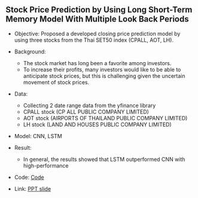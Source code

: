 ## Stock Price Prediction by Using Long Short-Term Memory Model With Multiple Look Back Periods  
- Objective: Proposed a developed closing price prediction model by using three stocks from the Thai SET50 index (CPALL, AOT, LH).  
- Background:   
	- The stock market has long been a favorite among investors.  
	- To increase their profits, many investors would like to be able to anticipate stock prices, but this is challenging given the uncertain movement of stock prices.  
- Data:   
	- Collecting 2 date range data from the yfinance library  
	- CPALL stock (CP ALL PUBLIC COMPANY LIMITED)   
	- AOT stock (AIRPORTS OF THAILAND PUBLIC COMPANY LIMITED)  
	- LH stock (LAND AND HOUSES PUBLIC COMPANY LIMITED)  
  
- Model: CNN, LSTM  
- Result:   
	- In general, the results showed that LSTM outperformed CNN with high-performance  
- Code: [Code]() 
- Link: [PPT slide]()  

